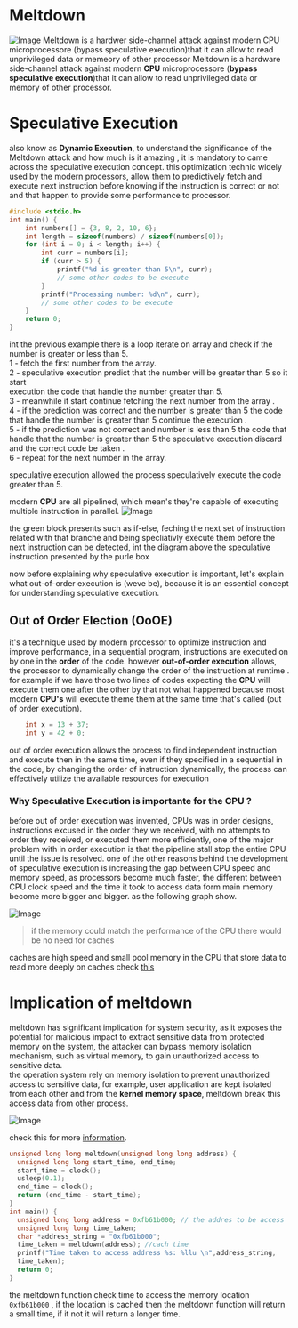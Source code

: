 # Meltdown 

![Image](/images/meltdown.jpeg "meltdawn")
Meltdown is a hardwer side-channel attack against modern CPU microprocessore (bypass speculative execution)that it can allow to read unprivileged data or memeory of other processor
Meltdown is a hardware side-channel attack against modern **CPU** microprocessore (**bypass speculative execution**)that it can allow to read unprivileged data or memory of other processor.

# Speculative Execution
also know as **Dynamic Execution**, to understand the significance of the Meltdown attack and how much is it amazing , it is mandatory to came across the speculative execution concept. this optimization technic widely used by the modern processors, allow them to predictively fetch and execute next instruction before knowing if the instruction is correct or not and that happen to provide some performance to processor.

```c
#include <stdio.h>
int main() {
    int numbers[] = {3, 8, 2, 10, 6};
    int length = sizeof(numbers) / sizeof(numbers[0]);
    for (int i = 0; i < length; i++) {
        int curr = numbers[i];
        if (curr > 5) {
            printf("%d is greater than 5\n", curr);
            // some other codes to be execute 
        }
        printf("Processing number: %d\n", curr);
        // some other codes to be execute 
    }
    return 0;
}
```
int the previous example there is a loop iterate on array and check
if the number is greater or less than 5.</br>
1 - fetch the first number from the array. </br>
2 -  speculative execution predict that the number will be greater than 5 so it start </br>execution the code that handle the number greater than 5.</br>
3 - meanwhile it start continue fetching the next number from the array .</br>
4 - if the prediction was correct and the number is greater than 5 the code that handle the number is greater than 5 continue the execution .</br>
5 - if the prediction was not correct and number is less than 5 the code that </br>handle that the number is greater than 5 the speculative execution discard  and the correct code be taken .</br>
6 - repeat for the next number in the array.

speculative execution allowed the process speculatively execute the code greater than 5. </br>

modern **CPU** are all pipelined, which mean's they're capable of executing multiple instruction in parallel.
![Image](/images/pipeline.svg.png "pipeline")

the green block presents such as if-else, feching the next set of instruction related with that branche and being specliativly execute them before the next instruction can be detected, int the diagram above the speculative instruction presented by the purle box 

now before explaining why speculative execution is important, let's explain what out-of-order execution is (weve be), because it is an essential concept for understanding speculative execution.

## Out of Order Election  (OoOE)
it's a technique used by modern processor to optimize instruction and improve performance, in a sequential program, instructions are executed on by one in the **order** of the code. however **out-of-order execution** allows, the processor to dynamically  change the order of the instruction at runtime .
for example if we have those two lines of codes expecting the **CPU** will execute them one after the other by that not what happened because most modern **CPU's** will execute theme them at the same time that's called (out of order execution).
```c
	int x = 13 + 37;
	int y = 42 + 0;
```
out of order execution allows the process to find independent instruction and execute then in the same time, even if they 
specified in a sequential in the code, by changing the order of instruction dynamically, the process can effectively utilize the available resources for execution


### Why Speculative Execution is  importante for the CPU ?
before out of order execution was invented, CPUs was in order designs, instructions excused in the order they we received, 
with no attempts to order they received, or executed them more efficiently, one of the major problem with in order execution is that the pipeline stall stop the entire CPU until the issue is resolved.
one of the other reasons behind the development of speculative execution is increasing the gap between CPU speed and memory speed, as processors become much faster, the different between CPU clock speed and the time it took to access data form main memory become more bigger and bigger. as the following graph show.

![Image](/images/gap-performance.png "gap-performance")
> if the memory could match the performance of the CPU there would be no need for caches

caches are high speed and small pool memory in the CPU that store data to read more deeply on caches check [this](https://www.extremetech.com/extreme/188776-how-l1-and-l2-cpu-caches-work-and-why-theyre-an-essential-part-of-modern-chips) 

# Implication of meltdown 
meltdown has significant implication for system security, as it exposes the potential for malicious impact to extract sensitive data from protected memory on the system, the attacker can bypass memory isolation mechanism, such as virtual memory, to gain unauthorized access to sensitive data.</br>
the operation system rely on memory  isolation to prevent unauthorized  access to sensitive data, for example, user application are kept isolated from each other and from the **kernel memory space**, meltdown break this access data from other process.

![Image](/images/Kernel_page-table_isolation.svg "kernel-page-tabel")

check this for more [information](https://en.wikipedia.org/wiki/Kernel_page-table_isolation).

```c
unsigned long long meltdown(unsigned long long address) {
  unsigned long long start_time, end_time;
  start_time = clock();
  usleep(0.1);
  end_time = clock();
  return (end_time - start_time);
}
int main() {
  unsigned long long address = 0xfb61b000; // the addres to be access
  unsigned long long time_taken;
  char *address_string = "0xfb61b000";
  time_taken = meltdown(address); //cach time
  printf("Time taken to access address %s: %llu \n",address_string,
  time_taken);
  return 0;
}
```
the meltdown function check time to access the memory location `0xfb61b000` , if the location is cached then the meltdown function will return a small time, if it not it will return a longer time. 